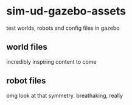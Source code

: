 # sim-ud-gazebo-assets
test worlds, robots and config files in gazebo

## world files
incredibly inspiring content to come

## robot files
omg look at that symmetry. breathaking, really
